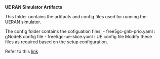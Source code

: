 **UE RAN Simulator Artifacts**

This folder oontains the artifacts and config files used for running the UERAN simulator.

The config folder contains the cofiguation files:
	- free5gc-gnb-prio.yaml	: gNodeB config file
	- free5gc-ue-slice.yaml : UE config file
Modify these files as required based on the setup configuration.

Refer to this [link](https://github.com/aligungr/UERANSIM)
